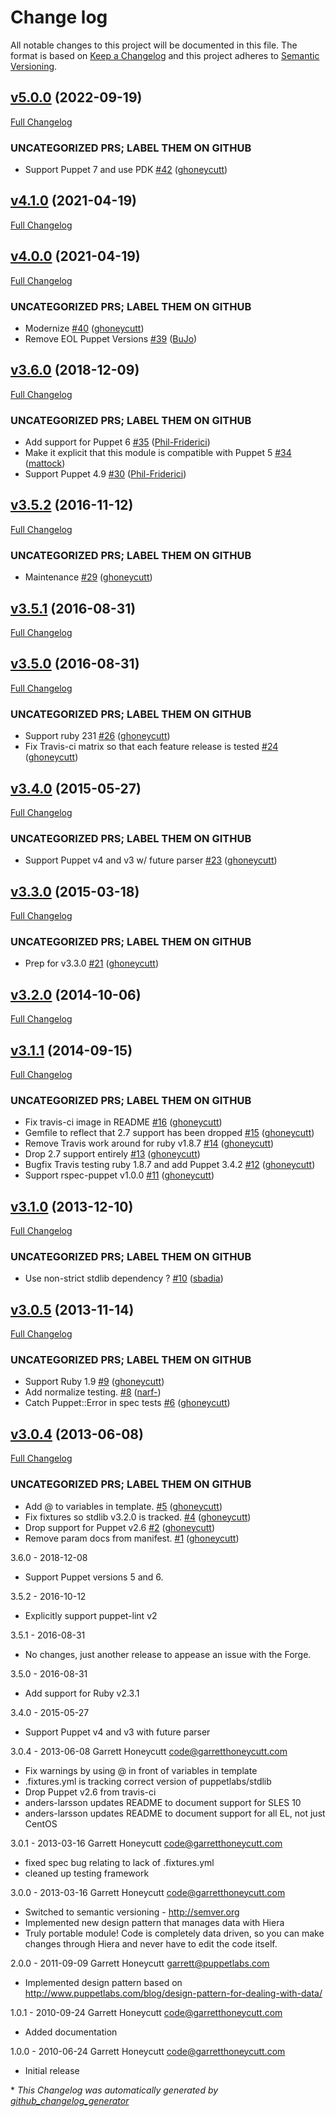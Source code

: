 # Change log

All notable changes to this project will be documented in this file. The format is based on [Keep a Changelog](http://keepachangelog.com/en/1.0.0/) and this project adheres to [Semantic Versioning](http://semver.org).

## [v5.0.0](https://github.com/ghoneycutt/puppet-module-dnsclient/tree/v5.0.0) (2022-09-19)

[Full Changelog](https://github.com/ghoneycutt/puppet-module-dnsclient/compare/v4.1.0...v5.0.0)

### UNCATEGORIZED PRS; LABEL THEM ON GITHUB

- Support Puppet 7 and use PDK [\#42](https://github.com/ghoneycutt/puppet-module-dnsclient/pull/42) ([ghoneycutt](https://github.com/ghoneycutt))

## [v4.1.0](https://github.com/ghoneycutt/puppet-module-dnsclient/tree/v4.1.0) (2021-04-19)

[Full Changelog](https://github.com/ghoneycutt/puppet-module-dnsclient/compare/v4.0.0...v4.1.0)

## [v4.0.0](https://github.com/ghoneycutt/puppet-module-dnsclient/tree/v4.0.0) (2021-04-19)

[Full Changelog](https://github.com/ghoneycutt/puppet-module-dnsclient/compare/v3.6.0...v4.0.0)

### UNCATEGORIZED PRS; LABEL THEM ON GITHUB

- Modernize [\#40](https://github.com/ghoneycutt/puppet-module-dnsclient/pull/40) ([ghoneycutt](https://github.com/ghoneycutt))
- Remove EOL Puppet Versions [\#39](https://github.com/ghoneycutt/puppet-module-dnsclient/pull/39) ([BuJo](https://github.com/BuJo))

## [v3.6.0](https://github.com/ghoneycutt/puppet-module-dnsclient/tree/v3.6.0) (2018-12-09)

[Full Changelog](https://github.com/ghoneycutt/puppet-module-dnsclient/compare/v3.5.2...v3.6.0)

### UNCATEGORIZED PRS; LABEL THEM ON GITHUB

- Add support for Puppet 6 [\#35](https://github.com/ghoneycutt/puppet-module-dnsclient/pull/35) ([Phil-Friderici](https://github.com/Phil-Friderici))
- Make it explicit that this module is compatible with Puppet 5 [\#34](https://github.com/ghoneycutt/puppet-module-dnsclient/pull/34) ([mattock](https://github.com/mattock))
- Support Puppet 4.9 [\#30](https://github.com/ghoneycutt/puppet-module-dnsclient/pull/30) ([Phil-Friderici](https://github.com/Phil-Friderici))

## [v3.5.2](https://github.com/ghoneycutt/puppet-module-dnsclient/tree/v3.5.2) (2016-11-12)

[Full Changelog](https://github.com/ghoneycutt/puppet-module-dnsclient/compare/v3.5.1...v3.5.2)

### UNCATEGORIZED PRS; LABEL THEM ON GITHUB

- Maintenance [\#29](https://github.com/ghoneycutt/puppet-module-dnsclient/pull/29) ([ghoneycutt](https://github.com/ghoneycutt))

## [v3.5.1](https://github.com/ghoneycutt/puppet-module-dnsclient/tree/v3.5.1) (2016-08-31)

[Full Changelog](https://github.com/ghoneycutt/puppet-module-dnsclient/compare/v3.5.0...v3.5.1)

## [v3.5.0](https://github.com/ghoneycutt/puppet-module-dnsclient/tree/v3.5.0) (2016-08-31)

[Full Changelog](https://github.com/ghoneycutt/puppet-module-dnsclient/compare/v3.4.0...v3.5.0)

### UNCATEGORIZED PRS; LABEL THEM ON GITHUB

- Support ruby 231 [\#26](https://github.com/ghoneycutt/puppet-module-dnsclient/pull/26) ([ghoneycutt](https://github.com/ghoneycutt))
- Fix Travis-ci matrix so that each feature release is tested [\#24](https://github.com/ghoneycutt/puppet-module-dnsclient/pull/24) ([ghoneycutt](https://github.com/ghoneycutt))

## [v3.4.0](https://github.com/ghoneycutt/puppet-module-dnsclient/tree/v3.4.0) (2015-05-27)

[Full Changelog](https://github.com/ghoneycutt/puppet-module-dnsclient/compare/v3.3.0...v3.4.0)

### UNCATEGORIZED PRS; LABEL THEM ON GITHUB

- Support Puppet v4 and v3 w/ future parser [\#23](https://github.com/ghoneycutt/puppet-module-dnsclient/pull/23) ([ghoneycutt](https://github.com/ghoneycutt))

## [v3.3.0](https://github.com/ghoneycutt/puppet-module-dnsclient/tree/v3.3.0) (2015-03-18)

[Full Changelog](https://github.com/ghoneycutt/puppet-module-dnsclient/compare/v3.2.0...v3.3.0)

### UNCATEGORIZED PRS; LABEL THEM ON GITHUB

- Prep for v3.3.0 [\#21](https://github.com/ghoneycutt/puppet-module-dnsclient/pull/21) ([ghoneycutt](https://github.com/ghoneycutt))

## [v3.2.0](https://github.com/ghoneycutt/puppet-module-dnsclient/tree/v3.2.0) (2014-10-06)

[Full Changelog](https://github.com/ghoneycutt/puppet-module-dnsclient/compare/v3.1.1...v3.2.0)

## [v3.1.1](https://github.com/ghoneycutt/puppet-module-dnsclient/tree/v3.1.1) (2014-09-15)

[Full Changelog](https://github.com/ghoneycutt/puppet-module-dnsclient/compare/v3.1.0...v3.1.1)

### UNCATEGORIZED PRS; LABEL THEM ON GITHUB

- Fix travis-ci image in README [\#16](https://github.com/ghoneycutt/puppet-module-dnsclient/pull/16) ([ghoneycutt](https://github.com/ghoneycutt))
- Gemfile to reflect that 2.7 support has been dropped [\#15](https://github.com/ghoneycutt/puppet-module-dnsclient/pull/15) ([ghoneycutt](https://github.com/ghoneycutt))
- Remove Travis work around for ruby v1.8.7 [\#14](https://github.com/ghoneycutt/puppet-module-dnsclient/pull/14) ([ghoneycutt](https://github.com/ghoneycutt))
- Drop 2.7 support entirely [\#13](https://github.com/ghoneycutt/puppet-module-dnsclient/pull/13) ([ghoneycutt](https://github.com/ghoneycutt))
- Bugfix Travis testing ruby 1.8.7 and add Puppet 3.4.2 [\#12](https://github.com/ghoneycutt/puppet-module-dnsclient/pull/12) ([ghoneycutt](https://github.com/ghoneycutt))
- Support rspec-puppet v1.0.0 [\#11](https://github.com/ghoneycutt/puppet-module-dnsclient/pull/11) ([ghoneycutt](https://github.com/ghoneycutt))

## [v3.1.0](https://github.com/ghoneycutt/puppet-module-dnsclient/tree/v3.1.0) (2013-12-10)

[Full Changelog](https://github.com/ghoneycutt/puppet-module-dnsclient/compare/v3.0.5...v3.1.0)

### UNCATEGORIZED PRS; LABEL THEM ON GITHUB

- Use non-strict stdlib dependency ? [\#10](https://github.com/ghoneycutt/puppet-module-dnsclient/pull/10) ([sbadia](https://github.com/sbadia))

## [v3.0.5](https://github.com/ghoneycutt/puppet-module-dnsclient/tree/v3.0.5) (2013-11-14)

[Full Changelog](https://github.com/ghoneycutt/puppet-module-dnsclient/compare/v3.0.4...v3.0.5)

### UNCATEGORIZED PRS; LABEL THEM ON GITHUB

- Support Ruby 1.9 [\#9](https://github.com/ghoneycutt/puppet-module-dnsclient/pull/9) ([ghoneycutt](https://github.com/ghoneycutt))
- Add normalize testing. [\#8](https://github.com/ghoneycutt/puppet-module-dnsclient/pull/8) ([narf-](https://github.com/narf-))
- Catch Puppet::Error in spec tests [\#6](https://github.com/ghoneycutt/puppet-module-dnsclient/pull/6) ([ghoneycutt](https://github.com/ghoneycutt))

## [v3.0.4](https://github.com/ghoneycutt/puppet-module-dnsclient/tree/v3.0.4) (2013-06-08)

[Full Changelog](https://github.com/ghoneycutt/puppet-module-dnsclient/compare/0540813220200ca9619ab64b479df9d8c57d2f17...v3.0.4)

### UNCATEGORIZED PRS; LABEL THEM ON GITHUB

- Add @ to variables in template. [\#5](https://github.com/ghoneycutt/puppet-module-dnsclient/pull/5) ([ghoneycutt](https://github.com/ghoneycutt))
- Fix fixtures so stdlib v3.2.0 is tracked. [\#4](https://github.com/ghoneycutt/puppet-module-dnsclient/pull/4) ([ghoneycutt](https://github.com/ghoneycutt))
- Drop support for Puppet v2.6 [\#2](https://github.com/ghoneycutt/puppet-module-dnsclient/pull/2) ([ghoneycutt](https://github.com/ghoneycutt))
- Remove param docs from manifest. [\#1](https://github.com/ghoneycutt/puppet-module-dnsclient/pull/1) ([ghoneycutt](https://github.com/ghoneycutt))

3.6.0 - 2018-12-08
  * Support Puppet versions 5 and 6.

3.5.2 - 2016-10-12
  * Explicitly support puppet-lint v2

3.5.1 - 2016-08-31
  * No changes, just another release to appease an issue with the Forge.

3.5.0 - 2016-08-31
  * Add support for Ruby v2.3.1

3.4.0 - 2015-05-27
  * Support Puppet v4 and v3 with future parser

3.0.4 - 2013-06-08 Garrett Honeycutt <code@garretthoneycutt.com>
* Fix warnings by using @ in front of variables in template
* .fixtures.yml is tracking correct version of puppetlabs/stdlib
* Drop Puppet v2.6 from travis-ci
* anders-larsson updates README to document support for SLES 10
* anders-larsson updates README to document support for all EL, not just CentOS

3.0.1 - 2013-03-16 Garrett Honeycutt <code@garretthoneycutt.com>
* fixed spec bug relating to lack of .fixtures.yml
* cleaned up testing framework

3.0.0 - 2013-03-16 Garrett Honeycutt <code@garretthoneycutt.com>
* Switched to semantic versioning - http://semver.org
* Implemented new design pattern that manages data with Hiera
* Truly portable module! Code is completely data driven, so you can make changes
  through Hiera and never have to edit the code itself.

2.0.0 - 2011-09-09 Garrett Honeycutt <garrett@puppetlabs.com>
* Implemented design pattern based on http://www.puppetlabs.com/blog/design-pattern-for-dealing-with-data/

1.0.1 - 2010-09-24 Garrett Honeycutt <code@garretthoneycutt.com>
* Added documentation

1.0.0 - 2010-06-24 Garrett Honeycutt <code@garretthoneycutt.com>
* Initial release


\* *This Changelog was automatically generated by [github_changelog_generator](https://github.com/skywinder/Github-Changelog-Generator)*
